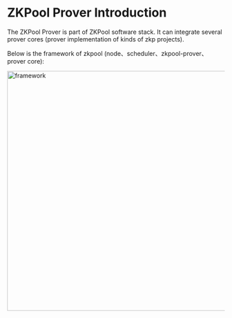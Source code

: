 # ZKPool Prover Introduction

The ZKPool Prover is part of ZKPool software stack. It can integrate several prover cores (prover implementation of kinds of zkp projects).

Below is the framework of zkpool (node、scheduler、zkpool-prover、prover core):

<img width="555" alt="framework" src="https://github.com/aoraki-labs/zkpool-prover/assets/117819366/4be270ce-aba0-4d9f-8813-3206b8850ecf">
